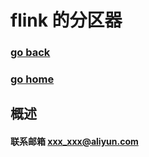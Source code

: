 #  flink 的分区器
### [go back](/x2q/flink/flink)      
### [go home](/x2q)       
## 概述 



#### 联系邮箱 xxx_xxx@aliyun.com